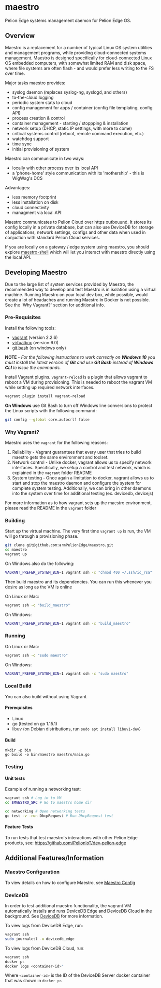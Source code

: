# maestro
Pelion Edge systems management daemon for Pelion Edge OS.

## Overview

Maestro is a replacement for a number of typical Linux OS system utilities and management programs, while providing cloud-connected systems management. Maestro is designed specifically for cloud-connected Linux OS embedded computers, with somewhat limited RAM and disk space, where file systems are often flash - and would prefer less writing to the FS over time.

Major tasks maestro provides:
- syslog daemon (replaces syslog-ng, syslogd, and others)
- to-the-cloud logging
- periodic system stats to cloud
- config management for apps / container (config file templating, config API)
- process creation & control
- container management - starting / stoppping & installation
- network setup (DHCP, static IP settings, with more to come)
- critical systems control (reboot, remote command execution, etc.)
- watchdog support
- time sync
- initial provisioning of system

Maestro can communicate in two ways:
- locally with other process over its local API
- a 'phone-home' style communication with its 'mothership' - this is WigWag's DCS

Advantages:
- less memory footprint
- less installation on disk
- cloud connectivity
- managment via local API

Maestro communicates to Pelion Cloud over https outbouund. It stores its config locally in a private database, but can also use DeviceDB for storage of applications, network settings, configs and other data when used in conjuction with standard Pelion Cloud services.

If you are locally on a gateway / edge system using maestro, you should explore [maestro-shell](https://github.com/PelionIoT/maestro-shell) which will let you interact with maestro directly using the local API.

## Developing Maestro

Due to the large list of system services provided by Maestro, the recommended way to develop and test Maestro is in isolation using a virtual machine.  Running Maestro on your local dev box, while possible, would create a lot of headaches and running Maestro in Docker is not possible.  See the 'Why Vagrant?' section for additional info.

### Pre-Requisites

Install the following tools:

* [vagrant](https://www.vagrantup.com/) (version 2.2.6)
* [virtualbox](https://www.virtualbox.org/) (version 6.0)
* [git bash](https://git-scm.com/downloads) (on windows only)

**NOTE** -
_For the following instructions to work correctly on **Windows 10** you must install the latest version of **Git** and use **Git Bash** instead of **Windows CLI** to issue the commands._

Install Vagrant plugins. `vagrant-reload` is a plugin that allows vagrant to reboot a VM during provisioning. This is needed to reboot the vagrant VM while setting up required network interfaces.

```bash
vagrant plugin install vagrant-reload
```

**On Windows** use Git Bash to turn off Windows line conversions to protect the Linux scripts with the following command:
```bash
git config --global core.autocrlf false
```

### Why Vagrant?

Maestro uses the `vagrant` for the following reasons:
1. Reliability - Vagrant guarantees that every user that tries to build maestro gets the same environment and toolset.
2. Network control - Unlike docker, vagrant allows us to specify network interfaces. Specifically, we setup a control and test network, which is explained in the `vagrant` folder README
3. System testing - Once again a limitation to docker, vagrant allows us to start and stop the maestro daemon and configure the system for complete system testing. Additionally, we can bring in other daemons into the system over time for additional testing (ex. devicedb, devicejs)

For more information as to how vagrant sets up the maestro environment, please read the README in the `vagrant` folder

### Building

Start up the virtual machine. The very first time `vagrant up` is run, the VM will go through a provisioning phase.

```bash
git clone git@github.com:armPelionEdge/maestro.git
cd maestro
vagrant up
```

On Windows also do the following:
```bash
VAGRANT_PREFER_SYSTEM_BIN=1 vagrant ssh -c "chmod 400 ~/.ssh/id_rsa"
```

Then build maestro and its dependencies. You can run this whenever you desire as long as the VM is online

On Linux or Mac:
```bash
vagrant ssh -c "build_maestro"
```
On Windows:
```bash
VAGRANT_PREFER_SYSTEM_BIN=1 vagrant ssh -c "build_maestro"
```

### Running

On Linux or Mac:
```bash
vagrant ssh -c "sudo maestro"
```

On Windows:
```bash
VAGRANT_PREFER_SYSTEM_BIN=1 vagrant ssh -c "sudo maestro"
```

### Local Build

You can also build without using Vagrant.

#### Prerequisites

* Linux
* go (tested on go 1.15.1)
* libuv (on Debian distributions, run `sudo apt install libuv1-dev`)

#### Build

```
mkdir -p bin
go build -o bin/maestro maestro/main.go
```

### Testing

#### Unit tests

Example of running a networking test:

```bash
vagrant ssh # Log in to VM
cd $MAESTRO_SRC # Go to maestro home dir

cd networking # Open networking tests
go test -v -run DhcpRequest # Run DhcpRequest test
```

#### Feature Tests

To run tests that test maestro's interactions with other Pelion Edge products, see:
https://github.com/PelionIoT/dev-pelion-edge

## Additional Features/Information

### Maestro Configuration

To view details on how to configure Maestro, see [Maestro Config](docs/maestro_config.md)

### DeviceDB

In order to test additional maestro functionality, the vagrant VM automatically installs and runs DeviceDB Edge and DeviceDB Cloud in the background. See [DeviceDB](https://github.com/PelionIoT/devicedb) for more information.

To view logs from DeviceDB Edge, run:
```bash
vagrant ssh
sudo journalctl -u devicedb_edge
```

To view logs from DeviceDB Cloud, run:
```bash
vagrant ssh
docker ps
docker logs <container-id>"
```
Where `<container-id>` is the ID of the DeviceDB Server docker container that was shown in `docker ps`
